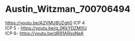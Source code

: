 # Austin_Witzman_700706494
 
https://youtu.be/A2VMU8UZgh0 ICP 4                 
ICP 5 - https://youtu.be/q_0KkYDZM0U            
ICP 6- https://youtu.be/dR91ARsoNeA
